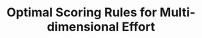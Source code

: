 ---
title: "Optimal Scoring Rules for Multi-dimensional Effort"
authors: 'Jason Hartline &reg; Liren Shan &reg; Yingkai Li &reg; Yifan Wu'
type: '1' #1:conference; 2:journal; 3:both
year: '2023'
conference: 'Conference on Learning Theory'
acronym: 'COLT'
link: 'https://arxiv.org/abs/2211.03302'
---